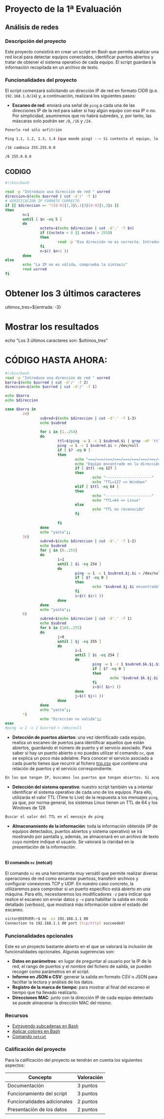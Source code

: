 # Proyecto de la 1ª Evaluación

## Análisis de redes

### Descripción del proyecto

Este proyecto consistirá en crear un script en Bash que permita analizar una red local para detectar equipos conectados, identificar puertos abiertos y tratar de obtener el sistema operativo de cada equipo. El script guardará la información recopilada en un archivo de texto.


### Funcionalidades del proyecto

El script comenzará solicitando un dirección IP de red en formato CIDR (p.e. `192.168.1.0/24`) y, a continuación, realizará los siguientes pasos:
- **Escaneo de red**: enviará una señal de `ping` a cada una de las direcciones IP de la red para saber si hay algún equipo con esa IP o no. Por simplicidad, asumiremos que no habrá subredes, y, por tanto, las máscaras solo podrán ser `/8`, `/16` y `/24`.
```bash
Ponerle red sólo anfitrión

Ping 1.1, 1.2, 1.3, 1.4 (que mande ping) --> Si contesta el equipo, lo marco. Si no, paso al siguiente.

/16 cambaia 255.255.0.0

/8 255.0.0.0

```
## CODIGO
```bash
#!/bin/bash

read -p "Introduce una dirección de red " usrred
direccion=$(echo $usrred | cut -d'/' -f 1)
# VERIFICACION IP FORMATO CORRECTO
if [[ $direccion =~ ^([0-9]{1,3}\.){3}[0-9]{1,3}$ ]]
then
        n=1
        until [ $n -eq 5 ]
        do
                octeto=$(echo $direccion | cut -d'.' -f $n)
                if ((octeto < 0 || octeto > 255))
                then
                        read -p "Esa dirección no es correcta. Introduce una dirección de red " usrred
                fi
                n=$(( $n+1 ))
        done
else
        echo "La IP no es válida, comprueba la sintaxis"
        read usrred
fi


``` 


# Obtener los 3 últimos caracteres
ultimos_tres=${entrada: -3}

# Mostrar los resultados
echo "Los 3 últimos caracteres son: $ultimos_tres"


# CÓDIGO HASTA AHORA:
```BASH
#!/bin/bash
read -p "Introduce una dirección de red " usrred
barra=$(echo $usrred | cut -d'/' -f 2)
direccion=$(echo $usrred | cut -d'/' -f 1)

echo $barra
echo $direccion

case $barra in
        24)
                subred=$(echo $direccion | cut -d'.' -f 1-3)
                echo $subred
                
                for i in {1..254}
                do
                        ttl=$(ping -w 1 -c 1 $subred.$i | grep -oP 'ttl=\K\d+')
                        ping -w 1 -c 1 $subred.$i > /dev/null
                        if [ $? -eq 0 ]
                        then
                                echo "===/===/===/===/===/===/===/===/===/==="
                                echo "Equipo encontrado en la dirección $subred.$i"
                                if [ $ttl -eq 127 ]
                                then
                                        echo "---------------------"
                                        echo "TTL=127 => Windows"
                                elif [ $ttl -eq 64 ]
                                then
                                        echo "---------------------"
                                        echo "TTL=64 => Linux"
                                else
                                        echo "TTL no reconocido"
                                fi
                                
                        fi
                done
                echo "yasta";;
        16)
                subred=$(echo $direccion | cut -d'.' -f 1-2)
                echo $subred
                for j in {0..255}
                do
                        i=1
                        until [ $i -eq 254 ]
                        do
                                ping -w 1 -c 1 $subred.$j.$i > /dev/null
                                if [ $? -eq 0 ]
                                then
                                        echo "$subred.$j.$i encontrada"
                                fi
                                i=$(( $i+1 ))
                        done
                done
                echo "yasta";;
        8)
                subred=$(echo $direccion | cut -d'.' -f 1)
                echo $subred
                for k in {168..255}
                do
                        j=0
                        until [ $j -eq 255 ]
                        do
                                i=1
                                until [ $i -eq 254 ]
                                do
                                        ping -w 1 -c 1 $subred.$k.$j.$i > /dev/null
                                        if [ $? -eq 0 ]
                                        then
                                                echo "$subred.$k.$j.$i encontrada"
                                        fi
                                        i=$(( $i+1 ))
                                done
                                j=$(( $j+1 ))
                        done
                done
                echo "yasta";;
        *)
                echo "Direccion no valida";;
esac
#ping -w 1 -c 1 $usrred > /dev/null

```

- **Detección de puertos abiertos**: una vez identificado cada equipo, realiza un escaneo de puertos para identificar aquellos que están abiertos, guardando el número de puerto y el servicio asociado. Para saber si hay un puerto abierto o no puedes utilizar el comando `nc`, que se explica un poco más adelatne. Para conocer el servicio asociado a cada puerto tienes que recurrir al fichero [tcp.csv](./tcp.csv) que contiene una relación de puertos y el servicio correspondiente.
```bash
En los que tengan IP, buscamos los puertos que tengan abiertos. Si acepta la conexión, lo apuntamos, si lo rechaza, pasamos al siguiente.
```  

- **Detección del sistema operativo**: nuestro script también va a intentar identificar el sistema operativo de cada uno de los equipos. Para ello, utilizarás el valor TTL (Time to Live) de la respuesta a los mensajes `ping`, ya que, por norma general, los sistemas Linux tienen un TTL de 64 y los Windows de 128
```bash
Buscar el valor del TTL en el mensaje de ping
```

- **Almacenamiento de la información**: toda la información obtenida (IP de equipos detectados, puertos abiertos y sistema operativo) se irá mostrando por pantalla y, además, se almacenará en un archivo de texto cuyo nombre indique el usuario. Se valorará la claridad en la presentación de la información.
```bash

```


#### El comando `nc` (netcat)

El comando `nc` es una herramienta muy versátil que permite realizar diveras operaciones de red como escanear puertoss, transferir archivos y configurar conexiones TCP y UDP. En nuestro caso concreto, la utilizaremos para comprobar si un puerto específico está abierto en una máquina. Para ello, necesitaremos los modificadores `-z` para indicar que realice el escaneo sin enviar datos y `-v` para habilitar la salida en modo detallado (*verboso*), que mostrará más información sobre el estado del escaneo.

```bash
victor@SERVER:~$ nc -zv 192.168.1.1 80
Connection to 192.168.1.1 80 port [tcp/http] succeeded!
```

### Funcionalidades opcionales

Este es un proyecto bastante abierto en el que se valorará la inclusión de funcionalidades opcionales. Algunas sugerencias son:

- **Datos en parámetros**: en lugar de preguntar al usuario por la IP de la red, el rango de puertos y el nombre del fichero de salida, se pueden recoger como parámetros en el script.
- **Informe en JSON o CSV**: generar la salida en formato CSV o JSON para facilitar la lectura y análisis de los datos.
- **Registro de la marca de tiempo**: para mostrar al final del escaneo el tiempo que ha llevado realizarlo.
- **Direcciones MAC**: junto con la dirección IP de cada equipo detectado se puede almacenar la dirección MAC del mismo.


### Recursos

- [Extrayendo subcadenas en Bash](https://www.baeldung.com/linux/bash-substring)
- [Aplicar colores en Bash](https://soloconlinux.org.es/colores-en-bash/)
- [Comando `netcat`](https://www.ochobitshacenunbyte.com/2021/11/04/uso-del-comando-ncat-nc-en-linux-con-ejemplos/)

### Calificación del proyecto

Para la calificación del proyecto se tendrán en cuenta los siguientes aspectos:

| Concepto                             | Valoración  |
|--------------------------------------|-------------|
| Documentación                        | 3 puntos    |
| Funcionamiento del script            | 3 puntos    |
| Funcionalidades adicionales          | 2 puntos    |
| Presentación de los datos            | 2 puntos    |